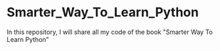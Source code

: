 # Smarter_Way_To_Learn_Python
In this repository, I will share all my code of the book "Smarter Way To Learn Python"
